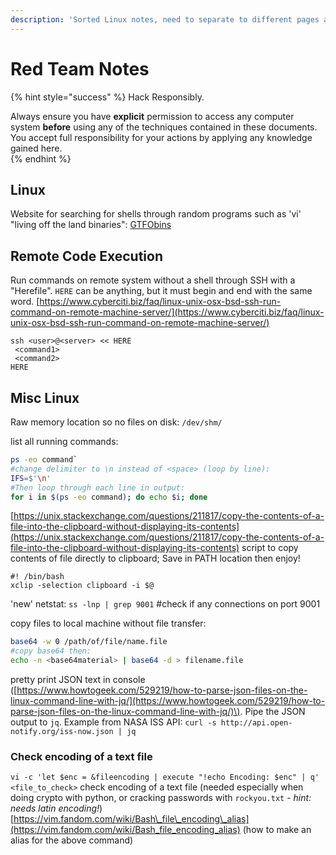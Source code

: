 ```yaml
---
description: 'Sorted Linux notes, need to separate to different pages and reorganize'
---
```


# Red Team Notes

{% hint style="success" %}
Hack Responsibly.

Always ensure you have **explicit** permission to access any computer system **before** using any of the techniques contained in these documents.  You accept full responsibility for your actions by applying any knowledge gained here.  
{% endhint %}

## Linux

Website for searching for shells through random programs such as 'vi' "living off the land binaries": [GTFObins](https://gtfobins.github.io/)



## 

## Remote Code Execution

Run commands on remote system without a shell through SSH with a "Herefile". `HERE` can be anything, but it must begin and end with the same word. [https://www.cyberciti.biz/faq/linux-unix-osx-bsd-ssh-run-command-on-remote-machine-server/](https://www.cyberciti.biz/faq/linux-unix-osx-bsd-ssh-run-command-on-remote-machine-server/)

```text
ssh <user>@<server> << HERE
 <command1>
 <command2>
HERE
```

## Misc Linux

Raw memory location so no files on disk: `/dev/shm/`

list all running commands:

```bash
ps -eo command`
#change delimiter to \n instead of <space> (loop by line): 
IFS=$'\n'
#Then loop through each line in output: 
for i in $(ps -eo command); do echo $i; done
```

[https://unix.stackexchange.com/questions/211817/copy-the-contents-of-a-file-into-the-clipboard-without-displaying-its-contents](https://unix.stackexchange.com/questions/211817/copy-the-contents-of-a-file-into-the-clipboard-without-displaying-its-contents) script to copy contents of file directly to clipboard; Save in PATH location then enjoy!

```text
#! /bin/bash
xclip -selection clipboard -i $@
```

'new' netstat: `ss -lnp | grep 9001` \#check if any connections on port 9001

copy files to local machine without file transfer:

```bash
base64 -w 0 /path/of/file/name.file 
#copy base64 then: 
echo -n <base64material> | base64 -d > filename.file
```

pretty print JSON text in console \([https://www.howtogeek.com/529219/how-to-parse-json-files-on-the-linux-command-line-with-jq/](https://www.howtogeek.com/529219/how-to-parse-json-files-on-the-linux-command-line-with-jq/)\). Pipe the JSON output to `jq`. Example from NASA ISS API: `curl -s http://api.open-notify.org/iss-now.json | jq`

### Check encoding of a text file

`vi -c 'let $enc = &fileencoding | execute "!echo Encoding: $enc" | q' <file_to_check>` check encoding of a text file \(needed especially when doing crypto with python, or cracking passwords with `rockyou.txt` - _hint: needs latin encoding!_\) [https://vim.fandom.com/wiki/Bash\_file\_encoding\_alias](https://vim.fandom.com/wiki/Bash_file_encoding_alias) \(how to make an alias for the above command\)

